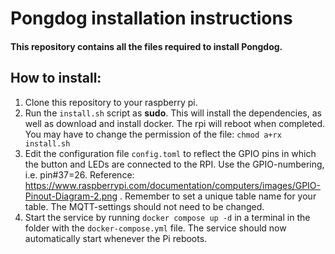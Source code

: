 # Pongdog installation instructions
#### This repository contains all the files required to install Pongdog. 

## How to install:
1. Clone this repository to your raspberry pi. 
2. Run the ```install.sh``` script as **sudo**. This will install the dependencies, as well as download and install docker. The rpi will reboot when completed. You may have to change the permission of the file: ```chmod a+rx install.sh```
3. Edit the configuration file ```config.toml``` to reflect the GPIO pins in which the button and LEDs are connected to the RPI. Use the GPIO-numbering, i.e. pin#37=26. Reference: https://www.raspberrypi.com/documentation/computers/images/GPIO-Pinout-Diagram-2.png .
Remember to set a unique table name for your table. The MQTT-settings should not need to be changed.
4. Start the service by running ```docker compose up -d``` in a terminal in the folder with the ```docker-compose.yml``` file. The service should now automatically start whenever the Pi reboots. 
